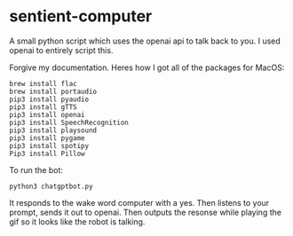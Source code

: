 # sentient-computer
A small python script which uses the openai api to talk back to you. I used openai to entirely script this.


Forgive my documentation. Heres how I got all of the packages for MacOS: 

```
brew install flac 
brew install portaudio  
pip3 install pyaudio  
pip3 install gTTS
pip3 install openai  
pip3 install SpeechRecognition  
pip3 install playsound 
pip3 install pygame
pip3 install spotipy 
Pip3 install Pillow
```

To run the bot: 

```
python3 chatgptbot.py
```

It responds to the wake word computer with a yes. Then listens to your prompt, sends it out to openai. Then outputs the resonse while playing the gif so it looks like the robot is talking. 
